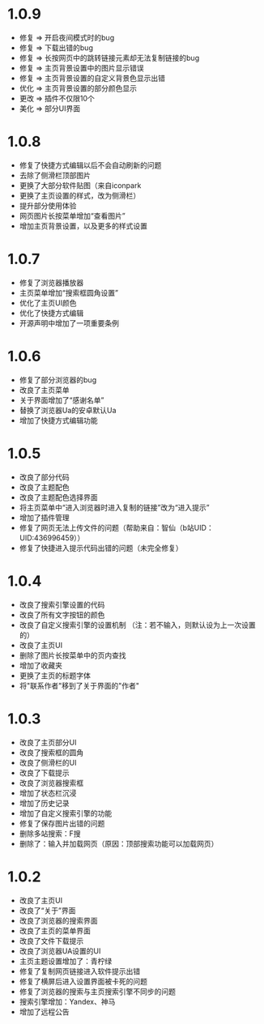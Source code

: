 # 1.0.9

* 修复 => 开启夜间模式时的bug
* 修复 => 下载出错的bug
* 修复 => 长按网页中的跳转链接元素却无法复制链接的bug
* 修复 => 主页背景设置中的图片显示错误
* 修复 => 主页背景设置的自定义背景色显示出错
* 优化 => 主页背景设置的部分颜色显示
* 更改 => 插件不仅限10个
* 美化 => 部分UI界面

# 1.0.8

* 修复了快捷方式编辑以后不会自动刷新的问题
* 去除了侧滑栏顶部图片
* 更换了大部分软件贴图（来自iconpark
* 更换了主页设置的样式，改为侧滑栏）
* 提升部分使用体验
* 网页图片长按菜单增加“查看图片”
* 增加主页背景设置，以及更多的样式设置

# 1.0.7

* 修复了浏览器播放器
* 主页菜单增加“搜索框圆角设置”
* 优化了主页UI颜色
* 优化了快捷方式编辑
* 开源声明中增加了一项重要条例

# 1.0.6

* 修复了部分浏览器的bug
* 改良了主页菜单
* 关于界面增加了“感谢名单”
* 替换了浏览器Ua的安卓默认Ua
* 增加了快捷方式编辑功能

# 1.0.5

* 改良了部分代码
* 改良了主题配色
* 改良了主题配色选择界面
* 将主页菜单中“进入浏览器时进入复制的链接”改为“进入提示”
* 增加了插件管理
* 修复了网页无法上传文件的问题（帮助来自：智仙（b站UID：UID:436996459））
* 修复了快捷进入提示代码出错的问题（未完全修复）

# 1.0.4

* 改良了搜索引擎设置的代码
* 改良了所有文字按钮的颜色
* 改良了自定义搜索引擎的设置机制
  （注：若不输入，则默认设为上一次设置的）
* 改良了主页UI
* 删除了图片长按菜单中的页内查找
* 增加了收藏夹
* 更换了主页的标题字体
* 将"联系作者"移到了关于界面的"作者"

# 1.0.3

* 改良了主页部分UI
* 改良了搜索框的圆角
* 改良了侧滑栏的UI
* 改良了下载提示
* 改良了浏览器搜索框
* 增加了状态栏沉浸
* 增加了历史记录
* 增加了自定义搜索引擎的功能
* 修复了保存图片出错的问题
* 删除多站搜索：F搜
* 删除了：输入并加载网页（原因：顶部搜索功能可以加载网页）

# 1.0.2

* 改良了主页UI
* 改良了“关于”界面
* 改良了浏览器的搜索界面
* 改良了主页的菜单界面
* 改良了文件下载提示
* 改良了浏览器UA设置的UI
* 主页主题设置增加了：青柠绿
* 修复了复制网页链接进入软件提示出错
* 修复了横屏后进入设置界面被卡死的问题
* 修复了浏览器的搜索与主页搜索引擎不同步的问题
* 搜索引擎增加：Yandex、神马
* 增加了远程公告
